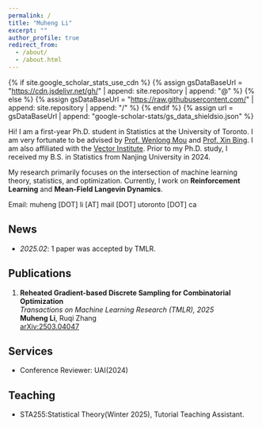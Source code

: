 ```yaml
---
permalink: /
title: "Muheng Li"
excerpt: ""
author_profile: true
redirect_from: 
  - /about/
  - /about.html
---
```


{% if site.google_scholar_stats_use_cdn %}
{% assign gsDataBaseUrl = "https://cdn.jsdelivr.net/gh/" | append: site.repository | append: "@" %}
{% else %}
{% assign gsDataBaseUrl = "https://raw.githubusercontent.com/" | append: site.repository | append: "/" %}
{% endif %}
{% assign url = gsDataBaseUrl | append: "google-scholar-stats/gs_data_shieldsio.json" %}

<span class='anchor' id='about-me'></span>

Hi! I am a first-year Ph.D. student in Statistics at the University of Toronto. 
I am very fortunate to be advised by 
<a href="https://mouwenlong.github.io/index.html" target="_blank">Prof. Wenlong Mou</a> 
and 
<a href="https://bingx1990.github.io/" target="_blank">Prof. Xin Bing</a>. 
I am also affiliated with the 
<a href="https://vectorinstitute.ai/" target="_blank">Vector Institute</a>. 
Prior to my Ph.D. study, I received my B.S. in Statistics from Nanjing University in 2024.

My research primarily focuses on the intersection of machine learning theory, statistics, 
and optimization. Currently, I work on <strong>Reinforcement Learning</strong> and 
<strong>Mean-Field Langevin Dynamics</strong>.

Email: muheng [DOT] li [AT] mail [DOT] utoronto [DOT] ca



## News
- *2025.02*: 1 paper was accepted by TMLR.  

## Publications

1. **Reheated Gradient-based Discrete Sampling for Combinatorial Optimization**  
   *Transactions on Machine Learning Research (TMLR), 2025*  
   **Muheng Li**, Ruqi Zhang  
   [arXiv:2503.04047](https://arxiv.org/abs/2503.04047)




<!-- # Honors and Awards
- *2021.10* Lorem ipsum dolor sit amet, consectetur adipiscing elit. Vivamus ornare aliquet ipsum, ac tempus justo dapibus sit amet. 
- *2021.09* Lorem ipsum dolor sit amet, consectetur adipiscing elit. Vivamus ornare aliquet ipsum, ac tempus justo dapibus sit amet.  -->

<!-- # 📖 Educations
- *2019.06 - 2022.04 (now)*, Lorem ipsum dolor sit amet, consectetur adipiscing elit. Vivamus ornare aliquet ipsum, ac tempus justo dapibus sit amet. 
- *2015.09 - 2019.06*, Lorem ipsum dolor sit amet, consectetur adipiscing elit. Vivamus ornare aliquet ipsum, ac tempus justo dapibus sit amet.  -->

<!-- # 💬 Invited Talks
- *2021.06*, Lorem ipsum dolor sit amet, consectetur adipiscing elit. Vivamus ornare aliquet ipsum, ac tempus justo dapibus sit amet. 
- *2021.03*, Lorem ipsum dolor sit amet, consectetur adipiscing elit. Vivamus ornare aliquet ipsum, ac tempus justo dapibus sit amet.  \| [\[video\]](https://github.com/) -->

##  Services
- Conference Reviewer: UAI(2024)


## Teaching
- STA255:Statistical Theory(Winter 2025), Tutorial Teaching Assistant.


<!-- # 💻 Internships
- *2019.05 - 2020.02*, [Lorem](https://github.com/), China. -->